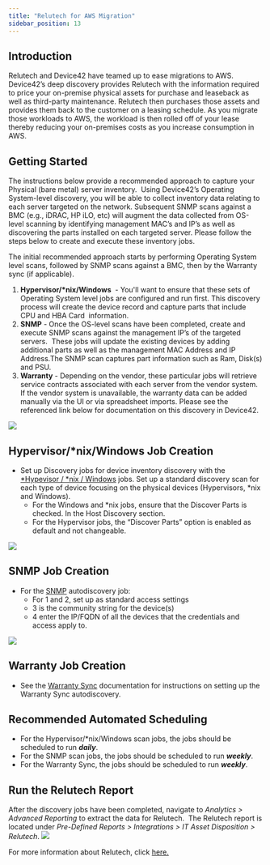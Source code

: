```yaml
---
title: "Relutech for AWS Migration"
sidebar_position: 13
---
```


## Introduction

Relutech and Device42 have teamed up to ease migrations to AWS. Device42’s deep discovery provides Relutech with the information required to price your on-premise physical assets for purchase and leaseback as well as third-party maintenance. Relutech then purchases those assets and provides them back to the customer on a leasing schedule. As you migrate those workloads to AWS, the workload is then rolled off of your lease thereby reducing your on-premises costs as you increase consumption in AWS.

## Getting Started

The instructions below provide a recommended approach to capture your Physical (bare metal) server inventory.  Using Device42’s Operating System-level discovery, you will be able to collect inventory data relating to each server targeted on the network. Subsequent SNMP scans against a BMC (e.g., iDRAC, HP iLO, etc) will augment the data collected from OS-level scanning by identifying management MAC’s and IP’s as well as discovering the parts installed on each targeted server. Please follow the steps below to create and execute these inventory jobs.

The initial recommended approach starts by performing Operating System level scans, followed by SNMP scans against a BMC, then by the Warranty sync (if applicable).

1. **Hypervisor/\*nix/Windows**  - You'll want to ensure that these sets of Operating System level jobs are configured and run first. This discovery process will create the device record and capture parts that include  CPU and HBA Card  information.
2. **SNMP** - Once the OS-level scans have been completed, create and execute SNMP scans against the management IP’s of the targeted servers.  These jobs will update the existing devices by adding additional parts as well as the management MAC Address and IP Address.The SNMP scan captures part information such as Ram, Disk(s) and PSU.
3. **Warranty** - Depending on the vendor, these particular jobs will retrieve service contracts associated with each server from the vendor system. If the vendor system is unavailable, the warranty data can be added manually via the UI or via spreadsheet imports. Please see the referenced link below for documentation on this discovery in Device42.

![](/assets/images/Relutech-3_D42-AD-Menu.png)

## Hypervisor/\*nix/Windows Job Creation

- Set up Discovery jobs for device inventory discovery with the [\*Hypevisor / \*nix / Windows](auto-discovery/linux-unix-server-auto-discovery.md) jobs. Set up a standard discovery scan for each type of device focusing on the physical devices (Hypervisors, \*nix and Windows).
    - For the Windows and \*nix jobs, ensure that the Discover Parts is checked. In the Host Discovery section.
    - For the Hypervisor jobs, the “Discover Parts” option is enabled as default and not changeable.

![](/assets/images/Relutech-1a_Windowsnix-AD-Parts-Option-1.png)

## SNMP Job Creation

- For the [SNMP](auto-discovery/storage_arrays_autodiscovery/snmp-san-server-auto-discovery.md) autodiscovery job:
    - For 1 and 2, set up as standard access settings
    - 3 is the community string for the device(s)
    - 4 enter the IP/FQDN of all the devices that the credentials and access apply to.

![](/assets/images/Relutech-2a_SNMP-AD-Option.png)

## Warranty Job Creation

- See the [Warranty Sync](auto-discovery/warranty-autodiscovery.md) documentation for instructions on setting up the Warranty Sync autodiscovery.

## Recommended Automated Scheduling

- For the Hypervisor/\*nix/Windows scan jobs, the jobs should be scheduled to run **_daily_**.
- For the SNMP scan jobs, the jobs should be scheduled to run **_weekly_**.
- For the Warranty Sync, the jobs should be scheduled to run **_weekly_**.

## Run the Relutech Report

After the discovery jobs have been completed, navigate to _Analytics > Advanced Reporting_ to extract the data for Relutech.  The Relutech report is located under _Pre-Defined Reports > Integrations > IT Asset Disposition > Relutech_. ![](/assets/images/Relutech-4_Reports-Menu.png)

For more information about Relutech, click [here.](https://relutech.com/request-a-quote/)

